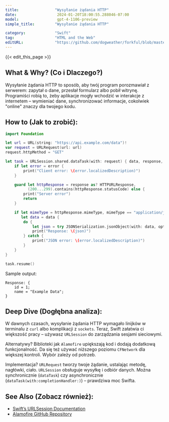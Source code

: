```yaml
---
title:                "Wysyłanie żądania HTTP"
date:                  2024-01-20T18:00:55.288046-07:00
model:                 gpt-4-1106-preview
simple_title:         "Wysyłanie żądania HTTP"

category:             "Swift"
tag:                  "HTML and the Web"
editURL:              "https://github.com/dogweather/forkful/blob/master/content/pl/swift/sending-an-http-request.md"
---
```


{{< edit_this_page >}}

## What & Why? (Co i Dlaczego?)

Wysyłanie żądania HTTP to sposób, aby twój program porozmawiał z serwerem: zapytał o dane, przesłał formularz albo pobił witrynę. Programiści robią to, żeby aplikacje mogły wchodzić w interakcje z internetem – wymieniać dane, synchronizować informacje, cokolwiek "online" znaczy dla twojego kodu.

## How to (Jak to zrobić):

```Swift
import Foundation

let url = URL(string: "https://api.example.com/data")!
var request = URLRequest(url: url)
request.httpMethod = "GET"

let task = URLSession.shared.dataTask(with: request) { data, response, error in
    if let error = error {
        print("Client error: \(error.localizedDescription)")
    }

    guard let httpResponse = response as? HTTPURLResponse,
          (200...299).contains(httpResponse.statusCode) else {
        print("Server error")
        return
    }

    if let mimeType = httpResponse.mimeType, mimeType == "application/json",
       let data = data {
        do {
            let json = try JSONSerialization.jsonObject(with: data, options: [])
            print("Response: \(json)")
        } catch {
            print("JSON error: \(error.localizedDescription)")
        }
    }
}

task.resume()
```

Sample output:
```
Response: {
    id = 1;
    name = "Example Data";
}
```

## Deep Dive (Dogłębna analiza):

W dawnych czasach, wysyłanie żądania HTTP wymagało linijków w terminalu z `curl` albo komplikacji z `sockets`. Teraz, Swift załatwia ci większość pracy – używasz `URLSession` do zarządzania sesjami sieciowymi.

Alternatywy? Biblioteki jak `Alamofire` upiększają kod i dodają dodatkową funkcjonalność. Da się też używać niższego poziomu `CFNetwork` dla większej kontroli. Wybór zależy od potrzeb.

Implementacja? `URLRequest` tworzy twoje żądanie, ustalając metodę, nagłówki, ciało. `URLSession` obsługuje wysyłkę i odbiór danych. Można synchronicznie (`dataTask`) czy asynchronicznie (`dataTask(with:completionHandler:)`) – prawdziwa moc Swifta.

## See Also (Zobacz również):

- [Swift’s URLSession Documentation](https://developer.apple.com/documentation/foundation/urlsession)
- [Alamofire GitHub Repository](https://github.com/Alamofire/Alamofire)
